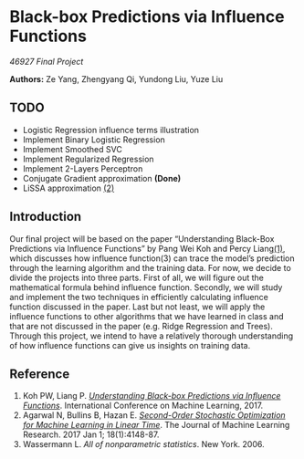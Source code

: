 # Black-box Predictions via Influence Functions

*46927 Final Project*


**Authors:** Ze Yang, Zhengyang Qi, Yundong Liu, Yuze Liu

## TODO

- Logistic Regression influence terms illustration
- Implement Binary Logistic Regression
- Implement Smoothed SVC
- Implement Regularized Regression
- Implement 2-Layers Perceptron
- Conjugate Gradient approximation **(Done)**
- LiSSA approximation [(2)][2]

## Introduction

Our final project will be based on the paper “Understanding Black-Box Predictions via Influence Functions” by Pang Wei Koh and Percy Liang[(1)][1], which discusses how influence function(3) can trace the model’s prediction through the learning algorithm and the training data. For now, we decide to divide the projects into three parts. First of all, we will figure out the mathematical formula behind influence function. Secondly, we will study and implement the two techniques in efficiently calculating influence function discussed in the paper. Last but not least, we will apply the influence functions to other algorithms that we have learned in class and that are not discussed in the paper (e.g. Ridge Regression and Trees). Through this project, we intend to have a relatively thorough understanding of how influence functions can give us insights on training data.



## Reference
1. Koh PW, Liang P. [*Understanding Black-box Predictions via Influence Functions*][1]. International Conference on Machine Learning, 2017.
2. Agarwal N, Bullins B, Hazan E. [*Second-Order Stochastic Optimization for Machine Learning in Linear Time*][2]. The Journal of Machine Learning Research. 2017 Jan 1; 18(1):4148-87.
3. Wassermann L. *All of nonparametric statistics*. New York. 2006.

[1]: https://arxiv.org/abs/1703.04730 
[2]: https://arxiv.org/abs/1602.03943

